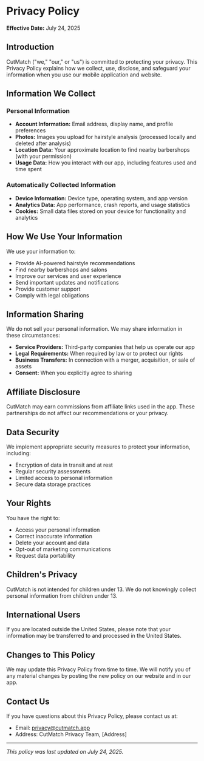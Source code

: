 # Privacy Policy

**Effective Date:** July 24, 2025

## Introduction

CutMatch ("we," "our," or "us") is committed to protecting your privacy. This Privacy Policy explains how we collect, use, disclose, and safeguard your information when you use our mobile application and website.

## Information We Collect

### Personal Information
- **Account Information:** Email address, display name, and profile preferences
- **Photos:** Images you upload for hairstyle analysis (processed locally and deleted after analysis)
- **Location Data:** Your approximate location to find nearby barbershops (with your permission)
- **Usage Data:** How you interact with our app, including features used and time spent

### Automatically Collected Information
- **Device Information:** Device type, operating system, and app version
- **Analytics Data:** App performance, crash reports, and usage statistics
- **Cookies:** Small data files stored on your device for functionality and analytics

## How We Use Your Information

We use your information to:
- Provide AI-powered hairstyle recommendations
- Find nearby barbershops and salons
- Improve our services and user experience
- Send important updates and notifications
- Provide customer support
- Comply with legal obligations

## Information Sharing

We do not sell your personal information. We may share information in these circumstances:
- **Service Providers:** Third-party companies that help us operate our app
- **Legal Requirements:** When required by law or to protect our rights
- **Business Transfers:** In connection with a merger, acquisition, or sale of assets
- **Consent:** When you explicitly agree to sharing

## Affiliate Disclosure

CutMatch may earn commissions from affiliate links used in the app. These partnerships do not affect our recommendations or your privacy.

## Data Security

We implement appropriate security measures to protect your information, including:
- Encryption of data in transit and at rest
- Regular security assessments
- Limited access to personal information
- Secure data storage practices

## Your Rights

You have the right to:
- Access your personal information
- Correct inaccurate information
- Delete your account and data
- Opt-out of marketing communications
- Request data portability

## Children's Privacy

CutMatch is not intended for children under 13. We do not knowingly collect personal information from children under 13.

## International Users

If you are located outside the United States, please note that your information may be transferred to and processed in the United States.

## Changes to This Policy

We may update this Privacy Policy from time to time. We will notify you of any material changes by posting the new policy on our website and in our app.

## Contact Us

If you have questions about this Privacy Policy, please contact us at:
- Email: privacy@cutmatch.app
- Address: CutMatch Privacy Team, [Address]

---

*This policy was last updated on July 24, 2025.*


